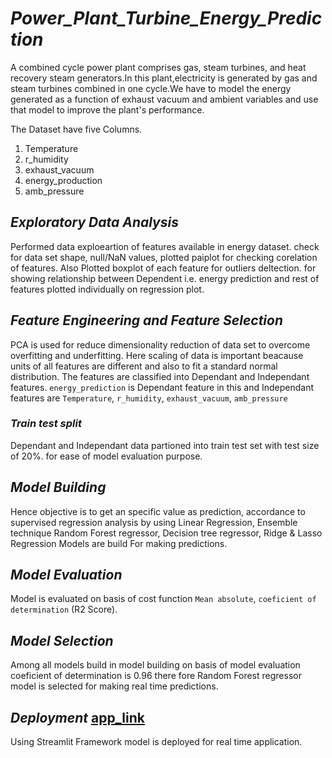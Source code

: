 # ***Power_Plant_Turbine_Energy_Prediction***

A combined cycle power plant comprises gas, steam turbines, and heat recovery steam generators.In this plant,electricity is generated by gas and steam turbines combined in one cycle.We have to model the energy generated as a function of exhaust vacuum and ambient variables and use that model to improve the plant's performance.

The Dataset have five Columns.

1. Temperature
2. r_humidity
3. exhaust_vacuum
4. energy_production
5. amb_pressure

## ***Exploratory Data Analysis***

Performed data exploeartion of features available in energy dataset.
check for data set shape, null/NaN values, plotted paiplot for checking corelation of features.
Also Plotted boxplot of each feature for outliers deltection.
for showing relationship between Dependent i.e. energy prediction and rest of features plotted individually on
regression plot.

## ***Feature Engineering and Feature Selection***

PCA is used for reduce dimensionality reduction of data set to overcome overfitting and underfitting.
Here scaling of data is important beacause units of all features are different and also to fit a standard normal distribution.
The features are classified into Dependant and Independant features. `energy_prediction` is Dependant feature in this and Independant features are `Temperature`, `r_humidity`, `exhaust_vacuum`, `amb_pressure`

### ***Train test split***

Dependant and Independant data partioned into train test set with test size of 20%. for ease of model evaluation purpose.

## ***Model Building***

Hence objective is to get an specific value as prediction, accordance to supervised regression analysis
by using Linear Regression, Ensemble technique Random Forest regressor, Decision tree regressor, Ridge & Lasso Regression Models are build For making predictions.

## ***Model Evaluation***

Model is evaluated on basis of cost function `Mean absolute`, `coeficient of determination` (R2 Score).

## ***Model Selection***

Among all models build in model building on basis of model evaluation coeficient of determination is 0.96 there fore Random Forest regressor model is selected for making real time predictions.

## ***Deployment*** [app_link](https://gas-steam-turbine-energy-prediction.streamlit.app/)

Using Streamlit Framework model is deployed for real time application.
